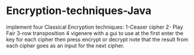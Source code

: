 # Encryption-techniques-Java
implement four Classical Encryption techniques: 1-Ceaser cipher 2- Play Fair 3-row transposition 4 vigenere
with a gui to use
at the first enter the key for each cipher
then press encrypt or decrypt
note that the result from each cipher goes as an input for the next cipher.

